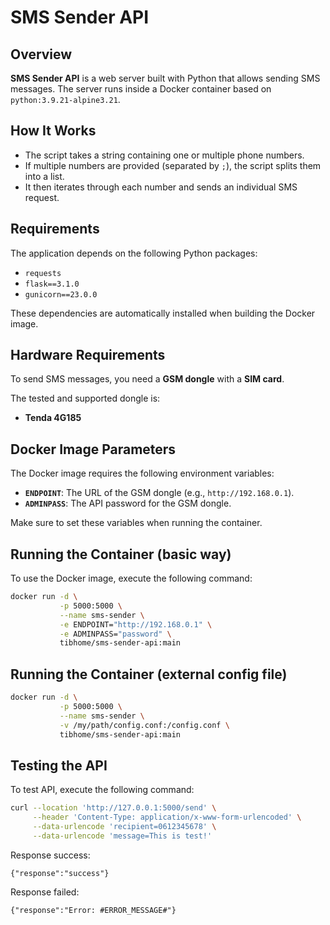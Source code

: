 # SMS Sender API

## Overview

**SMS Sender API** is a web server built with Python that allows sending SMS messages. The server runs inside a Docker container based on `python:3.9.21-alpine3.21`.

## How It Works

- The script takes a string containing one or multiple phone numbers.  
- If multiple numbers are provided (separated by `;`), the script splits them into a list.  
- It then iterates through each number and sends an individual SMS request.

## Requirements

The application depends on the following Python packages:

- `requests`
- `flask==3.1.0`
- `gunicorn==23.0.0`

These dependencies are automatically installed when building the Docker image.

## Hardware Requirements

To send SMS messages, you need a **GSM dongle** with a **SIM card**.  

The tested and supported dongle is:  
- **Tenda 4G185**

## Docker Image Parameters

The Docker image requires the following environment variables:

- **`ENDPOINT`**: The URL of the GSM dongle (e.g., `http://192.168.0.1`).
- **`ADMINPASS`**: The API password for the GSM dongle.

Make sure to set these variables when running the container.

## Running the Container (basic way)

To use the Docker image, execute the following command:

```sh
docker run -d \
           -p 5000:5000 \
           --name sms-sender \
           -e ENDPOINT="http://192.168.0.1" \
           -e ADMINPASS="password" \
           tibhome/sms-sender-api:main
```
## Running the Container (external config file)
```sh
docker run -d \
           -p 5000:5000 \
           --name sms-sender \
           -v /my/path/config.conf:/config.conf \
           tibhome/sms-sender-api:main
```

## Testing the API

To test API, execute the following command:

```sh
curl --location 'http://127.0.0.1:5000/send' \
     --header 'Content-Type: application/x-www-form-urlencoded' \
     --data-urlencode 'recipient=0612345678' \
     --data-urlencode 'message=This is test!'
```

Response success:
```
{"response":"success"}
```

Response failed:
```
{"response":"Error: #ERROR_MESSAGE#"}
```
